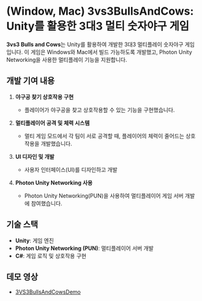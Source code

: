 # (Window, Mac) 3vs3BullsAndCows: Unity를 활용한 3대3 멀티 숫자야구 게임

**3vs3 Bulls and Cows**는 Unity를 활용하여 개발한 3대3 멀티플레이 숫자야구 게임입니다. 이 게임은 Windows와 Mac에서 빌드 가능하도록 개발했고, Photon Unity Networking을 사용한 멀티플레이 기능을 지원합니다.

## 개발 기여 내용
1. **야구공 찾기 상호작용 구현**  
   - 플레이어가 야구공을 찾고 상호작용할 수 있는 기능을 구현했습니다.
   
2. **멀티플레이어 공격 및 체력 시스템**  
   - 멀티 게임 모드에서 각 팀이 서로 공격할 때, 플레이어의 체력이 줄어드는 상호작용을 개발했습니다.
   
3. **UI 디자인 및 개발**  
   - 사용자 인터페이스(UI)를 디자인하고 개발
   
4. **Photon Unity Networking 사용**  
   - Photon Unity Networking(PUN)을 사용하여 멀티플레이어 게임 서버 개발에 참여했습니다.

## 기술 스택
- **Unity**: 게임 엔진
- **Photon Unity Networking (PUN)**: 멀티플레이어 서버 개발
- **C#**: 게임 로직 및 상호작용 구현


## 데모 영상
- [3VS3BullsAndCowsDemo](https://youtu.be/sCLKBcmkTKE)

